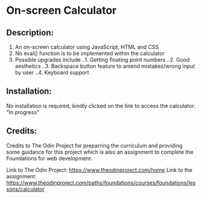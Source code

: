 # On-screen Calculator

## Description: 

1. An on-screen calculator using JavaScript, HTML and CSS
2. No eval() function is to be implemented within the calculator
3. Possible upgrades include
..1. Getting floating point numbers
..2. Good aesthetics
..3. Backspace button feature to amend mistakes/wrong input by user
..4. Keyboard support 

## Installation:

No installation is required, kindly clicked on the link to access the calculator: "In progress"

## Credits:

Credits to The Odin Project for preparring the curriculum and providing some guidance for this project which is also an assignment to complete the Foundations for web development.

Link to The Odin Project: https://www.theodinproject.com/home
Link to the assignment: https://www.theodinproject.com/paths/foundations/courses/foundations/lessons/calculator

